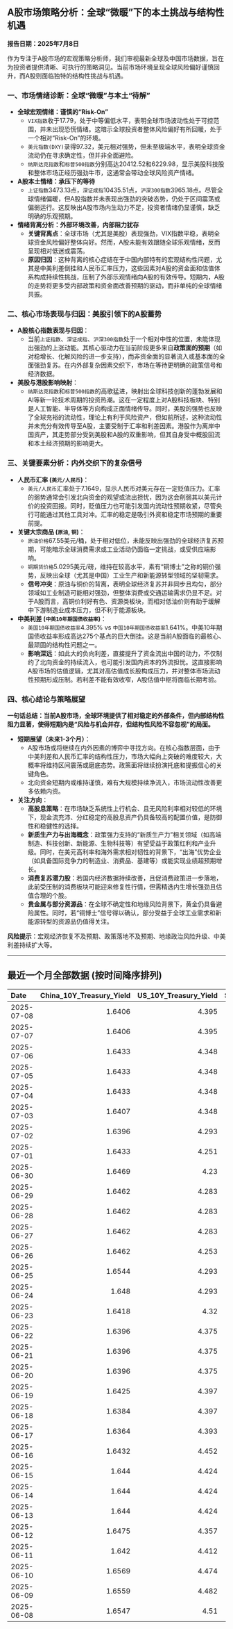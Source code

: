 ## A股市场策略分析：全球“微暖”下的本土挑战与结构性机遇

**报告日期：2025年7月8日**

作为专注于A股市场的宏观策略分析师，我们审视最新全球及中国市场数据，旨在为投资者提供清晰、可执行的策略洞见。当前市场环境呈现全球风险偏好谨慎回升，而A股则面临独特的结构性挑战与机遇。

### 一、市场情绪诊断：全球“微暖”与本土“待解”

*   **全球宏观情绪：谨慎的“Risk-On”**
    *   `VIX指数`收于17.79，处于中等偏低水平，表明全球市场波动性处于可控范围，并未出现恐慌情绪。这暗示全球投资者整体风险偏好有所回暖，处于一个相对“Risk-On”的环境。
    *   `美元指数(DXY)`录得97.32，美元相对强势，但未至极端水平，表明全球资金流动仍在寻求确定性，但并非全面避险。
    *   `纳斯达克指数`和`标普500指数`分别高达20412.52和6229.98，显示美股科技股和整体市场正经历强劲牛市，这通常会带动全球风险资产情绪。
*   **A股本土情绪：承压下的等待**
    *   `上证指数`3473.13点，`深证成指`10435.51点，`沪深300指数`3965.18点。尽管全球情绪偏暖，但A股指数并未表现出强劲的突破态势，仍处于区间震荡或偏弱运行。这反映出A股市场内生动力不足，投资者情绪仍显谨慎，缺乏明确的乐观预期。
*   **情绪背离分析：外部环境改善，内部阻力犹存**
    *   **关键背离点**：全球市场（尤其是美股）表现强劲，VIX指数平稳，表明全球资金风险偏好整体向好。然而，A股未能有效跟随全球乐观情绪，反而呈现相对低迷或震荡。
    *   **原因归因**：这种背离的核心症结在于中国内部特有的宏观结构性问题，尤其是中美利差倒挂和人民币汇率压力，这些因素对A股的资金面和估值体系构成持续性挑战，压制了外部乐观情绪向A股的有效传导。短期内，A股的走势将更多受内部政策和资金面改善预期的驱动，而非单纯的全球情绪共振。

### 二、核心市场表现与归因：美股引领下的A股蓄势

*   **A股核心指数表现与归因**：
    *   当前`上证指数`、`深证成指`、`沪深300指数`处于一个相对中性的位置，未能体现出强劲的上涨动能。其核心驱动力在当前阶段更多来自**政策面的预期**（如对稳增长、化解风险的进一步支持），而非资金面的显著流入或基本面的全面强劲复苏。在内外部复杂因素交织下，市场在等待更明确的政策信号和经济数据。
*   **美股与港股影响映射**：
    *   `纳斯达克指数`和`标普500指数`的高歌猛进，映射出全球科技创新的蓬勃发展和AI等新一轮技术周期的投资热潮。这在一定程度上对A股科技板块、特别是人工智能、半导体等方向构成正面情绪传导。同时，美股的强势也反映了全球充裕的流动性，理论上有利于风险资产，但如前所述，这种流动性并未充分有效传导至A股，主要受制于汇率和利差因素。港股作为离岸中国资产，其走势部分受到美股和A股的双重影响，但其自身受中概股回流和本土经济预期的影响更大。

### 三、关键要素分析：内外交织下的复杂信号

*   **人民币汇率 (`美元/人民币`)**：
    *   `美元/人民币`汇率处于7.1649，显示人民币对美元存在一定贬值压力。汇率的弱势通常会引发北向资金的观望或流出担忧，因为这会削弱其以美元计价的投资回报。同时，贬值压力也可能引发国内流动性预期收紧，尽管央行可能通过其他工具对冲。汇率的稳定是吸引外资和稳定市场预期的重要前提。
*   **关键大宗商品 (`原油`, `铜`)**：
    *   `原油价格`67.55美元/桶，处于相对低位，未能反映出强劲的全球经济复苏预期，可能暗示全球消费需求或工业活动仍面临一定挑战，或受供应端影响。
    *   `铜期货价格`5.0295美元/磅，维持在较高水平，素有“铜博士”之称的铜价强势，反映出全球（尤其是中国）工业生产和新能源转型领域的坚韧需求。
    *   **信号冲突**：原油与铜价的背离，表明全球经济复苏并非同步且均匀，部分领域如工业制造可能相对强劲，但整体消费或交通运输需求仍显不足。对于A股而言，高铜价利好有色、资源类板块，而相对低油价则有助于缓解中下游制造业成本压力，但不利于能源板块。
*   **中美利差 (`中美10年期国债收益率`)**：
    *   `美国10年期国债收益率`4.395% vs `中国10年期国债收益率`1.641%。中美10年期国债收益率形成高达275个基点的巨大倒挂。这是当前A股面临的最核心、最顽固的结构性问题之一。
    *   **影响深远**：如此大的负向利差，直接提升了资金流出中国的动力，不仅制约了北向资金的持续流入，也可能引发国内资本的外流担忧。这直接影响A股市场的估值逻辑，尤其对高估值成长股构成压力，并对整体市场流动性预期形成压制。若利差不能有效收窄，A股估值中枢将面临长期考验。

### 四、核心结论与策略展望

**一句话总结：当前A股市场，全球环境提供了相对稳定的外部条件，但内部结构性阻力显著，使得短期内是“风险与机会并存，但结构性风险不容忽视”的局面。**

*   **短期展望（未来1-3个月）**：
    *   A股市场或将继续在内外因素的博弈中寻找方向。在核心指数层面，由于中美利差和人民币汇率的结构性压力，市场大幅向上突破的难度较大，大概率将维持区间震荡或磨底态势。政策面将继续扮演托底和提振信心的关键角色。
    *   北向资金短期内或维持谨慎，难有大规模持续净流入，市场流动性改善更多依赖内资。
*   **关注方向**：
    *   **高股息策略**：在市场缺乏系统性上行机会、且无风险利率相对较低的环境下，现金流充沛、分红稳定的高股息资产仍具备较高的配置价值，是防御性和稳健性的选择。
    *   **新质生产力与出海概念**：政策强力支持的“新质生产力”相关领域（如高端制造、科技创新、新能源、生物科技等）有望受益于政策红利和产业升级。同时，在美元高利率和海外需求相对韧性的背景下，“出海”优势企业（如具备国际竞争力的制造业、消费品、基建等）或能实现业绩超预期增长。
    *   **消费复苏潜力股**：若国内经济数据持续改善，且促消费政策进一步落地，此前受压制的消费板块可能迎来修复性行情，但需精选内生增长强劲且估值合理的个股。
    *   **贵金属与部分资源品**：在全球不确定性和地缘风险背景下，黄金仍具备避险属性。同时，若“铜博士”信号得以确认，部分受益于全球工业需求和新能源转型的资源品仍值得关注。

**风险提示**：宏观经济恢复不及预期、政策落地不及预期、地缘政治风险升级、中美利差持续扩大等。

---

## 最近一个月全部数据 (按时间降序排列)

| Date       |   China_10Y_Treasury_Yield |   US_10Y_Treasury_Yield |   Shanghai_Composite_Index |   CSI_300_Index |   Shenzhen_Component_Index |   GOLD_spot_price |   OIL_price |   ALUMINUM_future |   BTC_price |   USD_CNY_exchange_rate |   Commodity_Index_ETF |   US_Dollar_Index |   ETH_price |   LEAN_HOGS_future |   COPPER_future |   High_Yield_Bond_ETF |   LIVE_CATTLE_future |   GOLD_near_month_future |   NATURAL_GAS_future |   PLATINUM_future |   SILVER_future |   Long_Term_Treasury_ETF |   CORN_future |   SOYBEANS_future |   WHEAT_future |   SP500_close |   NASDAQ_close |   VIX_close |   GOLD_basis_spot_vs_near |
|:-----------|---------------------------:|------------------------:|---------------------------:|----------------:|---------------------------:|------------------:|------------:|------------------:|------------:|------------------------:|----------------------:|------------------:|------------:|-------------------:|----------------:|----------------------:|---------------------:|-------------------------:|---------------------:|------------------:|----------------:|-------------------------:|--------------:|------------------:|---------------:|--------------:|---------------:|------------:|--------------------------:|
| 2025-07-08 |                     1.6406 |                   4.395 |                    3473.13 |         3965.18 |                    10435.5 |            3347.4 |       67.55 |           2520.75 |      107736 |                  7.1649 |                 22.26 |            97.317 |     2528.5  |            107.275 |          5.0295 |               80.1    |              215.925 |                   3403.5 |                3.386 |            1391.1 |          37.04  |                  86.14   |        420    |           1022.75 |         546    |       6229.98 |        20412.5 |       17.79 |                  -56.1001 |
| 2025-07-07 |                     1.6406 |                   4.395 |                    3473.13 |         3965.18 |                    10435.5 |            3347.4 |       67.55 |           2520.75 |      109232 |                  7.1649 |                 22.26 |            97.317 |     2571.24 |            107.275 |          5.0295 |               80.1    |              215.925 |                   3403.5 |                3.386 |            1391.1 |          37.04  |                  86.14   |        420    |           1022.75 |         546    |       6229.98 |        20412.5 |       17.79 |                  -56.1001 |
| 2025-07-06 |                     1.6433 |                   4.348 |                    3472.32 |         3982.2  |                    10508.8 |            3332.5 |       66.5  |           2524.75 |      109232 |                  7.1649 |                 22.28 |            97.18  |     2571.24 |            107.975 |          5.0185 |               80.37   |              214.05  |                   3346.4 |                3.387 |            1382.5 |          36.775 |                  86.97   |        431.5  |           1056.25 |         547.75 |       6279.35 |        20601.1 |       16.38 |                  -13.8999 |
| 2025-07-05 |                     1.6433 |                   4.348 |                    3472.32 |         3982.2  |                    10508.8 |            3332.5 |       66.5  |           2524.75 |      108231 |                  7.1649 |                 22.28 |            97.18  |     2517.28 |            107.975 |          5.0185 |               80.37   |              214.05  |                   3346.4 |                3.387 |            1382.5 |          36.775 |                  86.97   |        431.5  |           1056.25 |         547.75 |       6279.35 |        20601.1 |       16.38 |                  -13.8999 |
| 2025-07-04 |                     1.6433 |                   4.348 |                    3472.32 |         3982.2  |                    10508.8 |            3332.5 |       66.5  |           2524.75 |      108034 |                  7.1649 |                 22.28 |            97.18  |     2508.52 |            107.975 |          5.0185 |               80.37   |              214.05  |                   3346.4 |                3.387 |            1382.5 |          36.775 |                  86.97   |        431.5  |           1056.25 |         547.75 |       6279.35 |        20601.1 |       16.38 |                  -13.8999 |
| 2025-07-03 |                     1.6407 |                   4.348 |                    3461.15 |         3968.07 |                    10534.6 |            3331.6 |       67    |           2524.75 |      109648 |                  7.1649 |                 22.28 |            97.18  |     2591.01 |            107.975 |          5.097  |               80.37   |              214.05  |                   3342.9 |                3.409 |            1372   |          36.784 |                  86.97   |        431.5  |           1056.25 |         547.75 |       6279.35 |        20601.1 |       16.38 |                  -11.2998 |
| 2025-07-02 |                     1.6396 |                   4.293 |                    3454.79 |         3943.69 |                    10412.6 |            3348   |       67.45 |           2530    |      108859 |                  7.1645 |                 22.29 |            96.78  |     2571.34 |            109.65  |          5.149  |               80.32   |              212.45  |                   3359.7 |                3.488 |            1421   |          36.426 |                  87.58   |        429.25 |           1050.5  |         556    |       6227.42 |        20393.1 |       16.64 |                  -11.7    |
| 2025-07-01 |                     1.6433 |                   4.251 |                    3457.75 |         3942.76 |                    10476.3 |            3336.7 |       65.45 |           2518.25 |      105698 |                  7.1636 |                 21.93 |            96.82  |     2405.79 |            109     |          5.048  |               80.17   |              210.75  |                   3349.8 |                3.415 |            1345.9 |          36.082 |                  88.14   |        420    |           1024.75 |         537.25 |       6198.01 |        20202.9 |       16.83 |                  -13.1001 |
| 2025-06-30 |                     1.6469 |                   4.23  |                    3444.43 |         3936.08 |                    10465.1 |            3294.4 |       65.11 |           2515.25 |      107135 |                  7.1721 |                 21.81 |            96.88  |     2486.46 |            110.1   |          5.03   |               80.271  |              225.875 |                   3307.7 |                3.456 |            1334   |          35.852 |                  87.922  |        420.5  |           1024.25 |         528.75 |       6204.95 |        20369.7 |       16.73 |                  -13.3    |
| 2025-06-29 |                     1.6462 |                   4.283 |                    3424.23 |         3921.76 |                    10378.5 |            3273.7 |       65.52 |           2507.5  |      108386 |                  7.1675 |                 21.8  |            97.4   |     2500.96 |            113.25  |          5.0685 |               79.9625 |              224.75  |                   3287.6 |                3.739 |            1340.9 |          36.037 |                  87.0652 |        417.5  |           1027.75 |         524.75 |       6173.07 |        20273.5 |       16.32 |                  -13.9001 |
| 2025-06-28 |                     1.6462 |                   4.283 |                    3424.23 |         3921.76 |                    10378.5 |            3273.7 |       65.52 |           2507.5  |      107328 |                  7.1675 |                 21.8  |            97.4   |     2437.11 |            113.25  |          5.0685 |               79.9625 |              224.75  |                   3287.6 |                3.739 |            1340.9 |          36.037 |                  87.0652 |        417.5  |           1027.75 |         524.75 |       6173.07 |        20273.5 |       16.32 |                  -13.9001 |
| 2025-06-27 |                     1.6462 |                   4.283 |                    3424.23 |         3921.76 |                    10378.5 |            3273.7 |       65.52 |           2507.5  |      107088 |                  7.1675 |                 21.8  |            97.4   |     2423.87 |            113.25  |          5.0685 |               79.9625 |              224.75  |                   3287.6 |                3.739 |            1340.9 |          36.037 |                  87.0652 |        417.5  |           1027.75 |         524.75 |       6173.07 |        20273.5 |       16.32 |                  -13.9001 |
| 2025-06-26 |                     1.6462 |                   4.253 |                    3448.45 |         3946.02 |                    10343.5 |            3333.5 |       65.24 |           2510.5  |      106960 |                  7.1764 |                 21.91 |            97.15  |     2416.15 |            112.325 |          5.0655 |               80.0023 |              221.7   |                   3333.5 |                3.261 |            1399.8 |          36.586 |                  87.6231 |        409.5  |           1022.75 |         521    |       6141.02 |        20167.9 |       16.59 |                    0      |
| 2025-06-25 |                     1.6544 |                   4.293 |                    3455.97 |         3960.07 |                    10393.7 |            3327.1 |       64.92 |           2497.25 |      107361 |                  7.1713 |                 21.83 |            97.68  |     2419.31 |            112.825 |          4.913  |               79.7734 |              221.6   |                   3327.1 |                3.406 |            1329.6 |          36.085 |                  87.1848 |        410.25 |           1025.25 |         528.25 |       6092.16 |        19973.6 |       16.76 |                    0      |
| 2025-06-24 |                     1.648  |                   4.293 |                    3420.57 |         3904.03 |                    10217.6 |            3317.4 |       64.37 |           2507.75 |      106046 |                  7.179  |                 21.86 |            97.86  |     2448.01 |            112.225 |          4.867  |               79.7933 |              221.6   |                   3317.4 |                3.537 |            1304.2 |          35.701 |                  87.0752 |        416.25 |           1046.75 |         535.75 |       6092.18 |        19912.5 |       17.48 |                    0      |
| 2025-06-23 |                     1.6418 |                   4.32  |                    3381.58 |         3857.9  |                    10048.4 |            3377.7 |       68.51 |           2528.5  |      105578 |                  7.188  |                 22.4  |            98.42  |     2421.82 |            113.45  |          4.843  |               79.5743 |              222.3   |                   3377.7 |                3.698 |            1283.4 |          36.153 |                  86.4475 |        419.25 |           1058.75 |         552.75 |       6025.17 |        19631   |       19.83 |                    0      |
| 2025-06-22 |                     1.6396 |                   4.375 |                    3359.9  |         3846.64 |                    10005   |            3368.1 |       74.93 |           2470.75 |      100987 |                  7.188  |                 23.26 |            98.71  |     2228.21 |            112.775 |          4.826  |               79.425  |              223.025 |                   3368.1 |                3.847 |            1263.7 |          35.976 |                  86.1685 |        428.75 |           1068    |         567.75 |       5967.84 |        19447.4 |       20.62 |                    0      |
| 2025-06-21 |                     1.6396 |                   4.375 |                    3359.9  |         3846.64 |                    10005   |            3368.1 |       74.93 |           2470.75 |      102257 |                  7.188  |                 23.26 |            98.71  |     2300.5  |            112.775 |          4.826  |               79.425  |              223.025 |                   3368.1 |                3.847 |            1263.7 |          35.976 |                  86.1685 |        428.75 |           1068    |         567.75 |       5967.84 |        19447.4 |       20.62 |                    0      |
| 2025-06-20 |                     1.6396 |                   4.375 |                    3359.9  |         3846.64 |                    10005   |            3368.1 |       74.93 |           2470.75 |      103310 |                  7.188  |                 23.26 |            98.71  |     2407.3  |            112.775 |          4.826  |               79.425  |              223.025 |                   3368.1 |                3.847 |            1263.7 |          35.976 |                  86.1685 |        428.75 |           1068    |         567.75 |       5967.84 |        19447.4 |       20.62 |                    0      |
| 2025-06-19 |                     1.6425 |                   4.397 |                    3362.11 |         3843.09 |                    10052   |            3389.8 |       75.14 |           2503.75 |      104684 |                  7.1888 |                 23.14 |            98.91  |     2521.65 |            112.175 |          4.845  |               79.1762 |              224.3   |                   3389.8 |                3.989 |            1311.5 |          36.866 |                  86.3279 |        433.5  |           1074.75 |         574.25 |       5980.87 |        19546.3 |       20.14 |                    0      |
| 2025-06-18 |                     1.6384 |                   4.397 |                    3388.81 |         3874.97 |                    10175.6 |            3389.8 |       75.14 |           2503.75 |      104883 |                  7.1845 |                 23.14 |            98.91  |     2524.3  |            112.175 |          4.845  |               79.1762 |              224.3   |                   3389.8 |                3.989 |            1311.5 |          36.866 |                  86.3279 |        433.5  |           1074.75 |         574.25 |       5980.87 |        19546.3 |       20.14 |                    0      |
| 2025-06-17 |                     1.6364 |                   4.393 |                    3387.41 |         3870.38 |                    10151.4 |            3386.6 |       74.84 |           2479.5  |      104601 |                  7.179  |                 23.08 |            98.82  |     2510.76 |            111.65  |          4.8005 |               79.0567 |              223.25  |                   3386.6 |                3.851 |            1260.1 |          37.09  |                  86.1785 |        431.5  |           1074    |         549    |       5982.72 |        19521.1 |       21.6  |                    0      |
| 2025-06-16 |                     1.6432 |                   4.452 |                    3388.73 |         3873.8  |                    10163.5 |            3396.4 |       71.77 |           2441    |      106797 |                  7.181  |                 22.6  |            98     |     2540.6  |            111.8   |          4.8265 |               79.1463 |              227.025 |                   3396.4 |                3.748 |            1251.5 |          36.379 |                  85.1424 |        434.75 |           1069.75 |         536.5  |       6033.11 |        19701.2 |       19.11 |                    0      |
| 2025-06-15 |                     1.644  |                   4.424 |                    3377    |         3864.18 |                    10122.1 |            3431.2 |       72.98 |           2436    |      105552 |                  7.1928 |                 22.65 |            98.18  |     2546.84 |            103.7   |          4.803  |               78.9871 |              225.1   |                   3431.2 |                3.581 |            1210.8 |          36.281 |                  86.0091 |        444.5  |           1069.75 |         543.75 |       5976.97 |        19406.8 |       20.82 |                    0      |
| 2025-06-14 |                     1.644  |                   4.424 |                    3377    |         3864.18 |                    10122.1 |            3431.2 |       72.98 |           2436    |      105472 |                  7.1928 |                 22.65 |            98.18  |     2533.44 |            103.7   |          4.803  |               78.9871 |              225.1   |                   3431.2 |                3.581 |            1210.8 |          36.281 |                  86.0091 |        444.5  |           1069.75 |         543.75 |       5976.97 |        19406.8 |       20.82 |                    0      |
| 2025-06-13 |                     1.644  |                   4.424 |                    3377    |         3864.18 |                    10122.1 |            3431.2 |       72.98 |           2436    |      106091 |                  7.1928 |                 22.65 |            98.18  |     2579.49 |            103.7   |          4.803  |               78.9871 |              225.1   |                   3431.2 |                3.581 |            1210.8 |          36.281 |                  86.0091 |        444.5  |           1069.75 |         543.75 |       5976.97 |        19406.8 |       20.82 |                    0      |
| 2025-06-12 |                     1.6475 |                   4.357 |                    3402.66 |         3892.2  |                    10234.3 |            3380.9 |       68.04 |           2439.75 |      105929 |                  7.1928 |                 21.97 |            97.92  |     2651.8  |            103.65  |          4.8215 |               79.2259 |              228.2   |                   3380.9 |                3.492 |            1272.7 |          36.213 |                  86.846  |        438.5  |           1042.25 |         526.5  |       6045.26 |        19662.5 |       18.02 |                    0      |
| 2025-06-11 |                     1.642  |                   4.412 |                    3402.32 |         3894.63 |                    10246   |            3321.3 |       68.15 |           2443    |      108687 |                  7.1802 |                 21.97 |            98.63  |     2773.53 |            103.375 |          4.801  |               79.1364 |              227.825 |                   3321.3 |                3.507 |            1258.1 |          36.166 |                  85.8198 |        437    |           1050.5  |         534.25 |       6022.24 |        19615.9 |       17.26 |                    0      |
| 2025-06-10 |                     1.6569 |                   4.474 |                    3384.82 |         3865.47 |                    10162.2 |            3320.9 |       64.98 |           2419.25 |      110257 |                  7.1802 |                 21.62 |            99.05  |     2813.52 |            103.15  |          4.884  |               79.1563 |              227.075 |                   3320.9 |                3.533 |            1209.8 |          36.542 |                  85.5608 |        438.75 |           1057.75 |         534.5  |       6038.81 |        19715   |       16.95 |                    0      |
| 2025-06-09 |                     1.6559 |                   4.482 |                    3399.77 |         3885.25 |                    10250.1 |            3332.1 |       65.29 |           2394.75 |      110294 |                  7.1886 |                 21.67 |            98.94  |     2681.52 |            102.775 |          4.9095 |               78.9672 |              227     |                   3332.1 |                3.635 |            1213.6 |          36.688 |                  85.1224 |        433.5  |           1056    |         542    |       6005.88 |        19591.2 |       17.16 |                    0      |
| 2025-06-08 |                     1.6547 |                   4.51  |                    3385.36 |         3873.98 |                    10183.7 |            3322.7 |       64.58 |           2365.75 |      105794 |                  7.175  |                 21.65 |            99.19  |     2510.79 |            102.625 |          4.83   |               78.9274 |              226.3   |                   3322.7 |                3.784 |            1166.7 |          36.025 |                  85.0328 |        442.5  |           1057.25 |         554.75 |       6000.36 |        19529.9 |       16.77 |                    0      |
